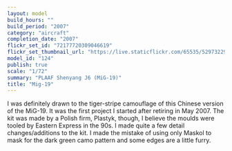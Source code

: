```yaml
---
layout: model
build_hours: ""
build_period: "2007"
category: "aircraft"
completion_date: "2007"
flickr_set_id: "72177720309046619"
flickr_set_thumbnail_url: "https://live.staticflickr.com/65535/52973229783_404a1354a5_m.jpg"
model_id: "124"
publish: true
scale: "1/72"
summary: "PLAAF Shenyang J6 (MiG-19)"
title: "Mig-19"
---
```


I was definitely drawn to the tiger-stripe camouflage of this Chinese version of the MiG-19. It was the first project I started after retiring in May 2007. The kit was made by a Polish firm, Plastyk, though, I believe the moulds were tooled by Eastern Express in the 90s. I made quite a few detail changes/additions to the kit. I made the mistake of using only Maskol to mask for the dark green camo pattern and some edges are a little furry.
